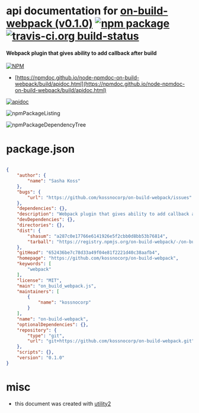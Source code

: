 # api documentation for  [on-build-webpack (v0.1.0)](https://github.com/kossnocorp/on-build-webpack)  [![npm package](https://img.shields.io/npm/v/npmdoc-on-build-webpack.svg?style=flat-square)](https://www.npmjs.org/package/npmdoc-on-build-webpack) [![travis-ci.org build-status](https://api.travis-ci.org/npmdoc/node-npmdoc-on-build-webpack.svg)](https://travis-ci.org/npmdoc/node-npmdoc-on-build-webpack)
#### Webpack plugin that gives ability to add callback after build

[![NPM](https://nodei.co/npm/on-build-webpack.png?downloads=true&downloadRank=true&stars=true)](https://www.npmjs.com/package/on-build-webpack)

- [https://npmdoc.github.io/node-npmdoc-on-build-webpack/build/apidoc.html](https://npmdoc.github.io/node-npmdoc-on-build-webpack/build/apidoc.html)

[![apidoc](https://npmdoc.github.io/node-npmdoc-on-build-webpack/build/screenCapture.buildCi.browser.%252Ftmp%252Fbuild%252Fapidoc.html.png)](https://npmdoc.github.io/node-npmdoc-on-build-webpack/build/apidoc.html)

![npmPackageListing](https://npmdoc.github.io/node-npmdoc-on-build-webpack/build/screenCapture.npmPackageListing.svg)

![npmPackageDependencyTree](https://npmdoc.github.io/node-npmdoc-on-build-webpack/build/screenCapture.npmPackageDependencyTree.svg)



# package.json

```json

{
    "author": {
        "name": "Sasha Koss"
    },
    "bugs": {
        "url": "https://github.com/kossnocorp/on-build-webpack/issues"
    },
    "dependencies": {},
    "description": "Webpack plugin that gives ability to add callback after build",
    "devDependencies": {},
    "directories": {},
    "dist": {
        "shasum": "a287c0e17766e6141926e5f2cbb0d8bb53b76814",
        "tarball": "https://registry.npmjs.org/on-build-webpack/-/on-build-webpack-0.1.0.tgz"
    },
    "gitHead": "652436be7c78d33a49f04e81f2221d40c38aafb4",
    "homepage": "https://github.com/kossnocorp/on-build-webpack",
    "keywords": [
        "webpack"
    ],
    "license": "MIT",
    "main": "on_build_webpack.js",
    "maintainers": [
        {
            "name": "kossnocorp"
        }
    ],
    "name": "on-build-webpack",
    "optionalDependencies": {},
    "repository": {
        "type": "git",
        "url": "git+https://github.com/kossnocorp/on-build-webpack.git"
    },
    "scripts": {},
    "version": "0.1.0"
}
```



# misc
- this document was created with [utility2](https://github.com/kaizhu256/node-utility2)
